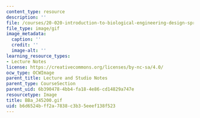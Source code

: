 ```yaml
---
content_type: resource
description: ''
file: /courses/20-020-introduction-to-biological-engineering-design-spring-2009/b6d6524bff2a7838c3b35eeef138f523_BBa_J45200.gif
file_type: image/gif
image_metadata:
  caption: ''
  credit: ''
  image-alt: ''
learning_resource_types:
- Lecture Notes
license: https://creativecommons.org/licenses/by-nc-sa/4.0/
ocw_type: OCWImage
parent_title: Lecture and Studio Notes
parent_type: CourseSection
parent_uid: 6b390478-4bb4-fa18-4e86-cd14829a747e
resourcetype: Image
title: BBa_J45200.gif
uid: b6d6524b-ff2a-7838-c3b3-5eeef138f523
---
```


